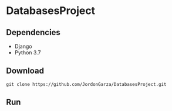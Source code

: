 # DatabasesProject


## Dependencies
* Django
* Python 3.7

## Download

```
git clone https://github.com/JordonGarza/DatabasesProject.git
```

## Run 
